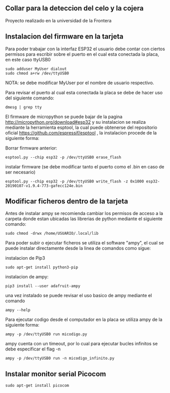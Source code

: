 ## Collar para la deteccion del celo y la cojera

Proyecto realizado en la universidad de la Frontera

## Instalacion del firmware en la tarjeta
Para poder trabajar con la interfaz ESP32 el usuario debe contar con ciertos permisos para escribir sobre el puerto en el cual esta conectada la placa, en este caso ttyUSB0
```
sudo adduser MyUser dialout
sudo chmod a+rw /dev/ttyUSB0
```
NOTA: se debe modificar MyUser por el nombre de usuario respectivo.

Para revisar el puerto al cual esta conectada la placa se debe de hacer uso del siguiente comando:
```
dmesg | grep tty
```

El firmware de micropython se puede bajar de la pagina http://micropython.org/download#esp32 y su instalacion se realiza mediante la herramienta esptool, la cual puede obtenerse del repositorio oficial https://github.com/espressif/esptool , la instalacion procede de la siguiente forma:

Borrar firmware anterior:

```
esptool.py --chip esp32 -p /dev/ttyUSB0 erase_flash	
```
instalar firmware (se debe modificar tanto el puerto como el .bin en caso de ser necesario)
```
esptool.py --chip esp32 -p /dev/ttyUSB0 write_flash -z 0x1000 esp32-20190107-v1.9.4-773-gafecc124e.bin
```
## Modificar ficheros dentro de la tarjeta
Antes de instalar ampy se recomienda cambiar los permisos de acceso a la carpeta donde estan ubicadas las librerias de python mediante el siguiente comando:
```
sudo chmod -drwx /home/USUARIO/.local/lib
```
Para poder subir o ejecutar ficheros se utiliza el software "ampy", el cual se puede instalar directamente desde la linea de comandos como sigue:

instalacion de Pip3
```
sudo apt-get install python3-pip
```
instalacion de ampy:
```
pip3 install --user adafruit-ampy
```
una vez instalado se puede revisar el uso basico de ampy mediante el comando
```
ampy --help
```
Para ejecutar codigo desde el computador en la placa se utiliza ampy de la siguiente forma:
```
ampy -p /dev/ttyUSB0 run micodigo.py
```

ampy cuenta con un timeout, por lo cual para ejecutar bucles infinitos se debe especificar el flag -n
```
ampy -p /dev/ttyUSB0 run -n micodigo_infinito.py
```

## Instalar monitor serial Picocom
```
sudo apt-get install picocom
```

